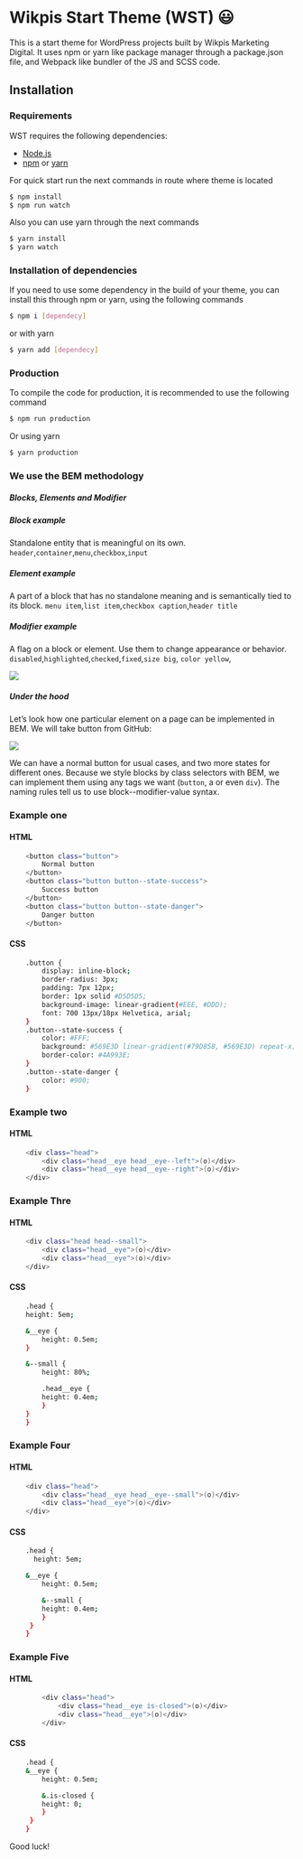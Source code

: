 # Wikpis Start Theme (WST) :smiley:

This is a start theme for WordPress projects built by Wikpis Marketing Digital. It uses npm or yarn like package manager through a package.json file, and Webpack like bundler of the JS and SCSS code.

## Installation

### Requirements

WST requires the following dependencies:

-   [Node.js](https://nodejs.org/)
-   [npm](https://www.npmjs.com/) or [yarn](https://yarnpkg.com/)

For quick start run the next commands in route where theme is located

```sh
$ npm install
$ npm run watch
```

Also you can use yarn through the next commands

```sh
$ yarn install
$ yarn watch
```

### Installation of dependencies

If you need to use some dependency in the build of your theme, you can install this through npm or yarn, using the following commands

```sh
$ npm i [dependecy]
```

or with yarn

```sh
$ yarn add [dependecy]
```

### Production

To compile the code for production, it is recommended to use the following command

```sh
$ npm run production
```

Or using yarn

```sh
$ yarn production
```

### We use the BEM methodology

##### Blocks, Elements and Modifier

##### Block example

Standalone entity that is meaningful on its own.
`header`,`container`,`menu`,`checkbox`,`input`

##### Element example

A part of a block that has no standalone meaning and is semantically tied to its block.
`menu item`,`list item`,`checkbox caption`,`header title`

##### Modifier example

A flag on a block or element. Use them to change appearance or behavior.
`disabled`,`highlighted`,`checked`,`fixed`,`size big`, `color yellow`,

![](./assets/bem.jpg)

##### Under the hood

Let’s look how one particular element on a page can be implemented in BEM. We will take button from GitHub:

![](./assets/button.jpg)

We can have a normal button for usual cases, and two more states for different ones. Because we style blocks by class selectors with BEM, we can implement them using any tags we want (`button`, a or even `div`). The naming rules tell us to use block--modifier-value syntax.

### Example one

#### HTML

```sh
    <button class="button">
        Normal button
    </button>
    <button class="button button--state-success">
        Success button
    </button>
    <button class="button button--state-danger">
        Danger button
    </button>
```

#### CSS

```sh
    .button {
        display: inline-block;
        border-radius: 3px;
        padding: 7px 12px;
        border: 1px solid #D5D5D5;
        background-image: linear-gradient(#EEE, #DDD);
        font: 700 13px/18px Helvetica, arial;
    }
    .button--state-success {
        color: #FFF;
        background: #569E3D linear-gradient(#79D858, #569E3D) repeat-x;
        border-color: #4A993E;
    }
    .button--state-danger {
        color: #900;
    }
```

### Example two

#### HTML

```sh
    <div class="head">
        <div class="head__eye head__eye--left">(o)</div>
        <div class="head__eye head__eye--right">(o)</div>
    </div>
```

### Example Thre

#### HTML

```sh
    <div class="head head--small">
        <div class="head__eye">(o)</div>
        <div class="head__eye">(o)</div>
    </div>
```

#### CSS

```sh
    .head {
    height: 5em;

    &__eye {
        height: 0.5em;
    }

    &--small {
        height: 80%;

        .head__eye {
        height: 0.4em;
        }
    }
    }
```

### Example Four

#### HTML

```sh
    <div class="head">
        <div class="head__eye head__eye--small">(o)</div>
        <div class="head__eye">(o)</div>
    </div>
```

#### CSS

```sh
    .head {
      height: 5em;

    &__eye {
        height: 0.5em;

        &--small {
        height: 0.4em;
        }
     }
    }
```

### Example Five

#### HTML

```sh
        <div class="head">
            <div class="head__eye is-closed">(o)</div>
            <div class="head__eye">(o)</div>
        </div>
```

#### CSS

```sh
    .head {
    &__eye {
        height: 0.5em;

        &.is-closed {
        height: 0;
        }
     }
    }
```

Good luck!

